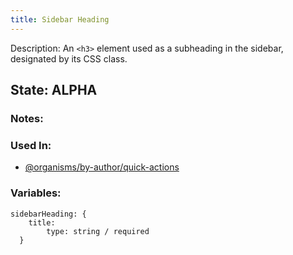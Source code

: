 ```yaml
---
title: Sidebar Heading
---
```

Description: An `<h3>` element used as a subheading in the sidebar, designated by its CSS class.

## State: ALPHA

### Notes:

### Used In:
- [@organisms/by-author/quick-actions](/?p=organisms-quick-actions)

### Variables:
~~~
sidebarHeading: {
    title:
        type: string / required
  }
~~~
